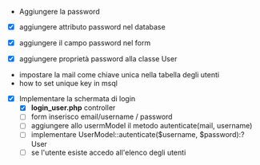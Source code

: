 - Aggiungere la password
 - [x] aggiungere attributo password nel database
 - [x] aggiungere il campo password nel form
 - [x] aggiungere proprietà password alla classe User
 

 - impostare la mail come chiave unica nella tabella degli utenti 
 - how to set unique key in msql

 <!--quando crei un nuovo utente si cripta la password-->

 - [x] Implementare la schermata di login 
    - [x] **login_user.php** controller
    - [ ] form inserisco email/username / password
    - [ ] aggiungere allo usermModel il metodo autenticate(mail, username) 
    - [ ] implementare UserModel::autenticate($username, $password):?User
    - [ ] se l'utente esiste accedo all'elenco degli utenti 
